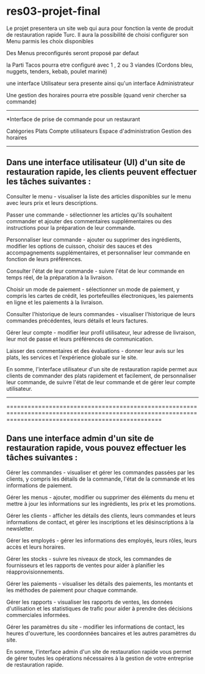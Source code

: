 # res03-projet-final

Le projet presentera un site web qui aura pour fonction la vente  de produit de restauration rapide Turc.
Il aura la possibilité de choisi configurer son Menu parmis les choix disponibles

Des Menus preconfigurés seront proposé par defaut

la Parti Tacos pourra etre configuré avec 1 , 2 ou 3 viandes (Cordons bleu, nuggets, tenders, kebab, poulet mariné)

une interface Utilisateur sera presente ainsi qu'un interface Administrateur

Une gestion des horaires pourra etre possible (quand venir chercher sa commande)

**************************************************************************************************

*Interface de prise de commande pour un restaurant

Catégories
Plats
Compte utilisateurs
Espace d'administration
Gestion des horaires

**************************************************************************************************


Dans une interface utilisateur (UI) d'un site de restauration rapide, les clients peuvent effectuer les tâches suivantes :
-------------------------------------------------------------------------------------------------------------------------

Consulter le menu - visualiser la liste des articles disponibles sur le menu avec leurs prix et leurs descriptions.

Passer une commande - sélectionner les articles qu'ils souhaitent commander et ajouter des commentaires supplémentaires ou des instructions pour la préparation de leur commande.

Personnaliser leur commande - ajouter ou supprimer des ingrédients, modifier les options de cuisson, choisir des sauces et des accompagnements supplémentaires, et personnaliser leur commande en fonction de leurs préférences.

Consulter l'état de leur commande - suivre l'état de leur commande en temps réel, de la préparation à la livraison.

Choisir un mode de paiement - sélectionner un mode de paiement, y compris les cartes de crédit, les portefeuilles électroniques, les paiements en ligne et les paiements à la livraison.

Consulter l'historique de leurs commandes - visualiser l'historique de leurs commandes précédentes, leurs détails et leurs factures.

Gérer leur compte - modifier leur profil utilisateur, leur adresse de livraison, leur mot de passe et leurs préférences de communication.

Laisser des commentaires et des évaluations - donner leur avis sur les plats, les services et l'expérience globale sur le site.

En somme, l'interface utilisateur d'un site de restauration rapide permet aux clients de commander des plats rapidement et facilement, de personnaliser leur commande, de suivre l'état de leur commande et de gérer leur compte utilisateur.

*******************************************************************************************************************************************************
========================================================================================================================================================

Dans une interface admin d'un site de restauration rapide, vous pouvez effectuer les tâches suivantes :
------------------------------------------------------------------------------------------------------

Gérer les commandes - visualiser et gérer les commandes passées par les clients, y compris les détails de la commande, l'état de la commande et les informations de paiement.

Gérer les menus - ajouter, modifier ou supprimer des éléments du menu et mettre à jour les informations sur les ingrédients, les prix et les promotions.

Gérer les clients - afficher les détails des clients, leurs commandes et leurs informations de contact, et gérer les inscriptions et les désinscriptions à la newsletter.

Gérer les employés - gérer les informations des employés, leurs rôles, leurs accès et leurs horaires.

Gérer les stocks - suivre les niveaux de stock, les commandes de fournisseurs et les rapports de ventes pour aider à planifier les réapprovisionnements.

Gérer les paiements - visualiser les détails des paiements, les montants et les méthodes de paiement pour chaque commande.

Gérer les rapports - visualiser les rapports de ventes, les données d'utilisation et les statistiques de trafic pour aider à prendre des décisions commerciales informées.

Gérer les paramètres du site - modifier les informations de contact, les heures d'ouverture, les coordonnées bancaires et les autres paramètres du site.

En somme, l'interface admin d'un site de restauration rapide vous permet de gérer toutes les opérations nécessaires à la gestion de votre entreprise de restauration rapide.


